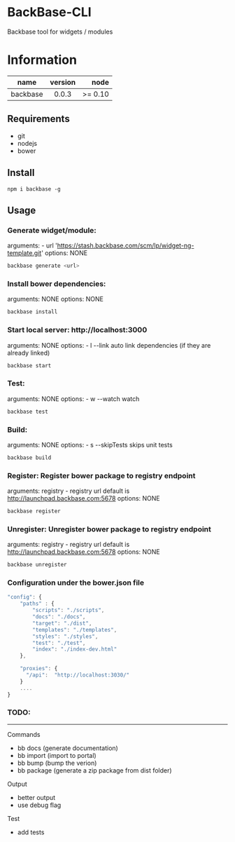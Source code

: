 # BackBase-CLI 

Backbase tool for widgets / modules

# Information
| name                  | version       | node      |
| ----------------------|:-------------:| ----------:|
| backbase              | 0.0.3         | >= 0.10    |


## Requirements
- git
- nodejs
- bower

## Install

```
npm i backbase -g 
```

## Usage

### Generate widget/module:

arguments:
    - url 'https://stash.backbase.com/scm/lp/widget-ng-template.git'
options:
    NONE

```bash
backbase generate <url>
```

### Install bower dependencies:
arguments:
    NONE
options:
    NONE

```bash
backbase install
```


### Start local server: http://localhost:3000

arguments:
    NONE
options:
    - l --link auto link dependencies (if they are already linked)
    
```bash
backbase start
```

### Test: 
arguments:
    NONE
options:
    - w --watch watch

```bash
backbase test
```


### Build: 
arguments:
    NONE
options:
    - s --skipTests skips unit tests

```bash
backbase build
```


### Register: Register bower package to registry endpoint
arguments:
    registry - registry url default is http://launchpad.backbase.com:5678
options:
   NONE

```bash
backbase register
```

### Unregister: Unregister bower package to registry endpoint
arguments:
    registry - registry url default is http://launchpad.backbase.com:5678
options:
   NONE

```bash
backbase unregister
```

### Configuration under the bower.json file
```javascript
"config": {
    "paths" : {
        "scripts": "./scripts",
        "docs": "./docs",
        "target": "./dist",
        "templates": "./templates",
        "styles": "./styles",
        "test": "./test",
        "index": "./index-dev.html"
    },

    "proxies": {
      "/api":  "http://localhost:3030/"
    }
    ....    
}
```


### TODO:
--------

Commands
- bb docs (generate documentation)
- bb import (import to portal)
- bb bump (bump the verion)
- bb package (generate a zip package from dist folder)

Output
- better output
- use debug flag

Test
- add tests

